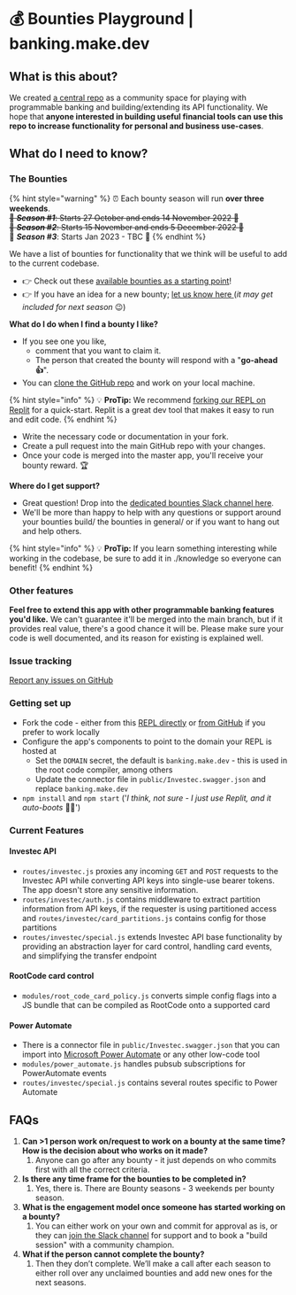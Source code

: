 # 💰 Bounties Playground | banking.make.dev

## What is this about?

We created [a central repo](https://github.com/programmable-banking-community/banking.make) as a community space for playing with programmable banking and building/extending its API functionality. We hope that **anyone interested in building useful financial tools can use this repo to increase functionality for personal and business use-cases**.

## What do I need to know?

### The Bounties

{% hint style="warning" %}
⏰ Each bounty season will run **over three weekends**. \
~~💫 _**Season #1**_: Starts 27 October and ends 14 November 2022 🏁~~\
~~💫 _**Season #2**_: Starts 15 November and ends 5 December 2022 🏁~~\
💫 _**Season #3**_: Starts Jan 2023 - TBC 🏁
{% endhint %}

We have a list of bounties for functionality that we think will be useful to add to the current codebase.

* 👉 Check out these [available bounties as a starting point](https://github.com/programmable-banking-community/banking.make/issues?q=is%3Aissue+is%3Aopen+label%3Abounty)!
* 👉  If you have an idea for a new bounty; [let us know here ](https://forms.gle/RYGNmciYZ1HsAH1C9)(_it may get included for next season_ 😉)

**What do I do when I find a bounty I like?**

* If you see one you like,&#x20;
  * comment that you want to claim it.&#x20;
  * The person that created the bounty will respond with a "**go-ahead 👍**".
* You can [clone the GitHub repo](https://github.com/programmable-banking-community/banking.make) and work on your local machine.

{% hint style="info" %}
💡 **ProTip:** We recommend [forking our REPL on Replit](https://replit.com/@OfferZenMake/programmable-banking) for a quick-start. Replit is a great dev tool that makes it easy to run and edit code.
{% endhint %}

* Write the necessary code or documentation in your fork.
* Create a pull request into the main GitHub repo with your changes.
* Once your code is merged into the master app, you'll receive your bounty reward. 🏆

**Where do I get support?**

* Great question! Drop into the [dedicated bounties Slack channel here](https://offerzen-community.slack.com/archives/C048GPNT49W).&#x20;
* We'll be more than happy to help with any questions or support around your bounties build/ the bounties in general/ or if you want to hang out and help others.

{% hint style="info" %}
💡 **ProTip:** If you learn something interesting while working in the codebase, be sure to add it in ./knowledge so everyone can benefit!
{% endhint %}

### Other features

**Feel free to extend this app with other programmable banking features you'd like.** We can't guarantee it'll be merged into the main branch, but if it provides real value, there's a good chance it will be. Please make sure your code is well documented, and its reason for existing is explained well.

### Issue tracking

[Report any issues on GitHub](https://github.com/programmable-banking-community/banking.make/issues/new)

### Getting set up

* Fork the code - either from this [REPL directly](https://replit.com/@OfferZenMake/programmable-banking) or [from GitHub](http://github.com/programmable-banking-community/banking.make/issues/new) if you prefer to work locally
* Configure the app's components to point to the domain your REPL is hosted at
  * Set the `DOMAIN` secret, the default is `banking.make.dev` - this is used in the root code compiler, among others
  * Update the connector file in `public/Investec.swagger.json` and replace `banking.make.dev`
* `npm install` and `npm start` ('_I think, not sure - I just use Replit, and it auto-boots_ 🤷‍♂️')

### Current Features

#### Investec API

* `routes/investec.js` proxies any incoming `GET` and `POST` requests to the Investec API while converting API keys into single-use bearer tokens. The app doesn't store any sensitive information.
* `routes/investec/auth.js` contains middleware to extract partition information from API keys, if the requester is using partitioned access and `routes/investec/card_partitions.js` contains config for those partitions
* `routes/investec/special.js` extends Investec API base functionality by providing an abstraction layer for card control, handling card events, and simplifying the transfer endpoint

#### RootCode card control

* `modules/root_code_card_policy.js` converts simple config flags into a JS bundle that can be compiled as RootCode onto a supported card

#### Power Automate

* There is a connector file in `public/Investec.swagger.json` that you can import into [Microsoft Power Automate](https://make.powerautomate.com) or any other low-code tool
* `modules/power_automate.js` handles pubsub subscriptions for PowerAutomate events
* `routes/investec/special.js` contains several routes specific to Power Automate

## FAQs

1. **Can >1 person work on/request to work on a bounty at the same time? How is the decision about who works on it made?**
   1. Anyone can go after any bounty - it just depends on who commits first with all the correct criteria.
2. **Is there any time frame for the bounties to be completed in?**
   1. Yes, there is. There are Bounty seasons - 3 weekends per bounty season.
3. **What is the engagement model once someone has started working on a bounty?**
   1. You can either work on your own and commit for approval as is, or they can [join the Slack channel](https://offerzen-community.slack.com/archives/C048GPNT49W) for support and to book a "build session" with a community champion.
4. **What if the person cannot complete the bounty?**
   1. Then they don’t complete. We’ll make a call after each season to either roll over any unclaimed bounties and add new ones for the next seasons.
